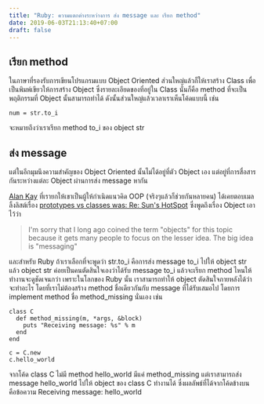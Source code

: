 ```yaml
---
title: "Ruby: ความแตกต่างระหว่างการ ส่ง message และ เรียก method"
date: 2019-06-03T21:13:40+07:00
draft: false
---
```


## เรียก method

ในภาษาที่รองรับการเขียนโปรแกรมแบบ Object Oriented ส่วนใหญ่แล้วก็ให้เราสร้าง Class เพื่อเป็นพิมพ์เขียวให้การสร้าง Object ซึ่งรายละเอียดของที่อยู่ใน Class นั่นก็คือ method ที่จะเป็นพฤติกรรมที่ Object นั้นสามารถทำได้ ดังนั้นส่วนใหญ่แล้วเวลาเราเห็นโค้ดแบบนี้ เช่น

```
num = str.to_i
```

จะหมายถึงว่าเราเรียก method to_i ของ object str

## ส่ง message

แต่ในอีกมุมนึงความสำคัญของ Object Oriented นั้นไม่ได้อยู่ที่ตัว Object เอง แต่อยู่ที่การสื่อสารกันระหว่างแต่ละ Object ผ่านการส่ง message หากัน

[Alan Kay](https://en.wikipedia.org/wiki/Alan_Kay) ที่เรายกให้เขาเป็นผู้ให้กำเนิดแนวคิด OOP (จริงๆแล้วก็ช่วยกันหลายคน) ได้เคยตอบเมลลิ้งลิสต์เรื่อง [prototypes vs classes was: Re: Sun's HotSpot](http://lists.squeakfoundation.org/pipermail/squeak-dev/1998-October/017019.html) ซึ่งพูดถึงเรื่อง Object เอาไว้ว่า

> I'm sorry that I long ago coined the term "objects" for this topic because it gets many people to focus on the lesser idea. The big idea is "messaging"

และสำหรับ Ruby ถ้าเราเลือกที่จะพูดว่า str.to_i คือการส่ง message to_i ไปให้ object str แล้ว object str ค่อยเป็นคนตัดสินใจเองว่าได้รับ message to_i แล้วจะเรียก method ไหนให้ทำงานจะดูชัดเจนกว่า เพราะในโลกของ Ruby นั้น เราสามารถทำให้ object ตัดสินใจภายหลังได้ว่าจะทำอะไร โดยที่เราไม่ต้องสร้าง method ชื่อเดียวกันกับ message ที่ได้รับเสมอไป โดยการ implement method ชื่อ method_missing นั่นเอง เช่น

```
class C
  def method_missing(m, *args, &block)
    puts "Receiving message: %s" % m
  end
end

c = C.new
c.hello_world
```

จากโค้ด class C ไม่มี method hello_world มีแค่ method_missing แต่เราสามารถส่ง message hello_world ไปให้ object ของ class C ทำงานได้ ซึ่งผลลัพธ์ที่ได้จากโค้ดข้างบนคือข้อความ Receiving message: hello_world
